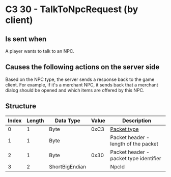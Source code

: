 # C3 30 - TalkToNpcRequest (by client)

## Is sent when

A player wants to talk to an NPC.

## Causes the following actions on the server side

Based on the NPC type, the server sends a response back to the game client. For example, if it's a merchant NPC, it sends back that a merchant dialog should be opened and which items are offered by this NPC.

## Structure

| Index | Length | Data Type | Value | Description |
|-------|--------|-----------|-------|-------------|
| 0 | 1 |   Byte   | 0xC3  | [Packet type](PacketTypes.md) |
| 1 | 1 |    Byte   |      | Packet header - length of the packet |
| 2 | 1 |    Byte   | 0x30  | Packet header - packet type identifier |
| 3 | 2 | ShortBigEndian |  | NpcId |